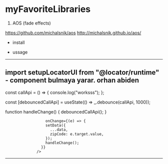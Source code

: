 # myFavoriteLibraries

1. AOS (fade effects)

https://github.com/michalsnik/aos
http://michalsnik.github.io/aos/

  - install

    <link href="https://unpkg.com/aos@2.3.1/dist/aos.css" rel="stylesheet">

    <script src="https://unpkg.com/aos@2.3.1/dist/aos.js"></script>
    <script>
      AOS.init();
    </script>
    
  - ussage
    
    <div
    data-aos="fade-up"
    data-aos-offset="200"
    data-aos-delay="50"
    data-aos-duration="1000"
    data-aos-easing="ease-in-out"
    data-aos-mirror="true"
    data-aos-once="false"
    data-aos-anchor-placement="top-center"
  >
  </div>


------------------
import setupLocatorUI from "@locator/runtime"   - component bulmaya yarar. orhan abiden
--------------------
  const callApi = () => {
    console.log("worksss");
  };

  const [debouncedCallApi] = useState(() => _.debounce(callApi, 1000));

  function handleChange() {
    debouncedCallApi();
  }
  
                      onChange={(e) => {
                      setData({
                        ...data,
                        zipCode: e.target.value,
                      });
                      handleChange();
                    }}
                  />
----------------------------------
                  
  

